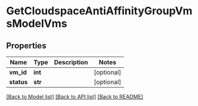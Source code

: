 # GetCloudspaceAntiAffinityGroupVmsModelVms

## Properties
Name | Type | Description | Notes
------------ | ------------- | ------------- | -------------
**vm_id** | **int** |  | [optional] 
**status** | **str** |  | [optional] 

[[Back to Model list]](../README.md#documentation-for-models) [[Back to API list]](../README.md#documentation-for-api-endpoints) [[Back to README]](../README.md)



